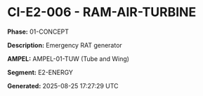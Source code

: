 # CI-E2-006 - RAM-AIR-TURBINE

**Phase:** 01-CONCEPT

**Description:** Emergency RAT generator

**AMPEL:** AMPEL-01-TUW (Tube and Wing)

**Segment:** E2-ENERGY

**Generated:** 2025-08-25 17:27:29 UTC
